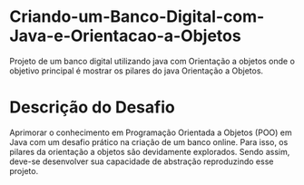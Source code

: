 # Criando-um-Banco-Digital-com-Java-e-Orientacao-a-Objetos

Projeto de um banco digital utilizando java com Orientação a objetos onde o objetivo principal é mostrar os pilares do java Orientação a Objetos.

# Descrição do Desafio

Aprimorar o conhecimento em Programação Orientada a Objetos (POO) em Java com um desafio prático na criação de um banco online. Para isso, os pilares da orientação a objetos são devidamente explorados. Sendo assim, deve-se desenvolver sua capacidade de abstração reproduzindo esse projeto.
